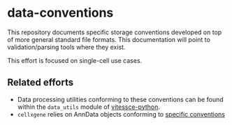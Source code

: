 # data-conventions

This repository documents specific storage conventions developed on top of more general standard file formats. This documentation will point to validation/parsing tools where they exist.

This effort is focused on single-cell use cases.

## Related efforts

- Data processing utilities conforming to these conventions can be found within the `data_utils` module of [vitessce-python](https://github.com/vitessce/vitessce-python).
- `cellxgene` relies on AnnData objects conforming to [specific conventions](https://github.com/chanzuckerberg/single-cell-curation/blob/main/schema/3.0.0/schema.md#general-requirements)
